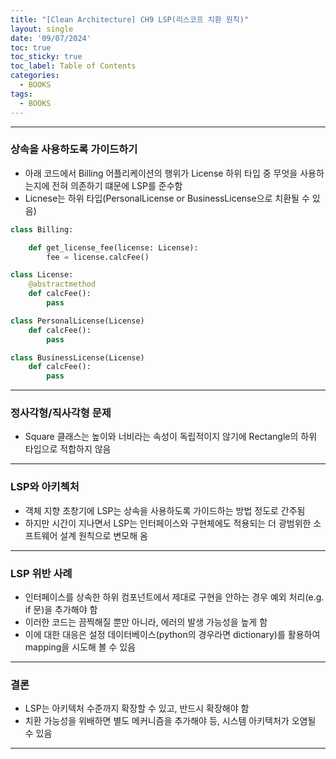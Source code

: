 ```yaml
---
title: "[Clean Architecture] CH9 LSP(리스코프 치환 원칙)"
layout: single
date: '09/07/2024'
toc: true
toc_sticky: true
toc_label: Table of Contents
categories:
  - BOOKS
tags:
  - BOOKS
---
```


---

### 상속을 사용하도록 가이드하기
* 아래 코드에서 Billing 어플리케이션의 행위가 License 하위 타입 중 무엇을 사용하는지에 전혀 의존하기 떄문에 LSP를 준수함
* Licnese는 하위 타입(PersonalLicense or BusinessLicense으로 치환될 수 있음)

```python
class Billing:

    def get_license_fee(license: License):
        fee = license.calcFee()

class License:
    @abstractmethod
    def calcFee():
        pass

class PersonalLicense(License)
    def calcFee():
        pass

class BusinessLicense(License)
    def calcFee():
        pass
```

---

### 정사각형/직사각형 문제
* Square 클래스는 높이와 너비라는 속성이 독립적이지 않기에 Rectangle의 하위 타입으로 적합하지 않음

---

### LSP와 아키첵처
* 객체 지향 초창기에 LSP는 상속을 사용하도록 가이드하는 방법 정도로 간주됨
* 하지만 시간이 지나면서 LSP는 인터페이스와 구현체에도 적용되는 더 광범위한 소프트웨어 설계 원칙으로 변모해 옴

---

### LSP 위반 사례
* 인터페이스를 상속한 하위 컴포넌트에서 제대로 구현을 안하는 경우 예외 처리(e.g. if 문)을 추가해야 함
* 이러한 코드는 끔찍해질 뿐만 아니라, 에러의 발생 가능성을 높게 함
* 이에 대한 대응은 설정 데이터베이스(python의 경우라면 dictionary)를 활용하여 mapping을 시도해 볼 수 있음

---

### 결론
* LSP는 아키텍처 수준까지 확장할 수 있고, 반드시 확장해야 함
* 치환 가능성을 위배하면 별도 메커니즘을 추가해야 등, 시스템 아키텍처가 오염될 수 있음

---
